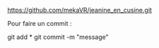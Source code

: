 https://github.com/mekaVR/jeanine_en_cusine.git

Pour faire un commit :

git add *
git commit -m "message"
